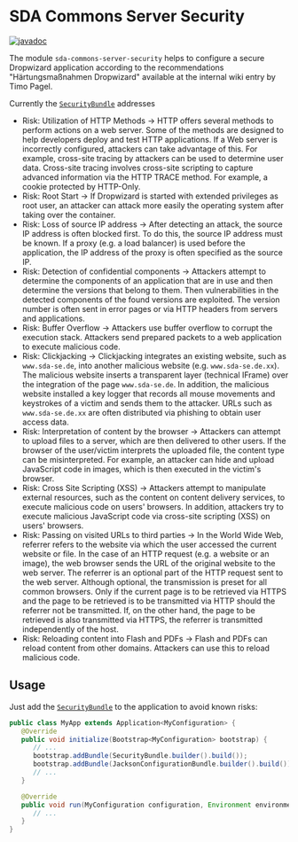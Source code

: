 # SDA Commons Server Security

[![javadoc](https://javadoc.io/badge2/org.sdase.commons/sda-commons-server-security/javadoc.svg)](https://javadoc.io/doc/org.sdase.commons/sda-commons-server-security)

The module `sda-commons-server-security` helps to configure a secure Dropwizard application according to the 
recommendations "Härtungsmaßnahmen Dropwizard" available at the internal wiki entry
by Timo Pagel.

Currently the [`SecurityBundle`](https://github.com/SDA-SE/sda-dropwizard-commons/tree/master/sda-commons-server-security/src/main/java/org/sdase/commons/server/security/SecurityBundle.java) addresses

- Risk: Utilization of HTTP Methods
 -> HTTP offers several methods to perform actions on a web server. Some of the methods are designed to help developers deploy and test HTTP applications. If a Web server is incorrectly configured, attackers can take advantage of this. For example, cross-site tracing by attackers can be used to determine user data. Cross-site tracing involves cross-site scripting to capture advanced information via the HTTP TRACE method. For example, a cookie protected by HTTP-Only.
- Risk: Root Start
 -> If Dropwizard is started with extended privileges as root user, an attacker can  attack more easily the operating system after taking over the container.
- Risk: Loss of source IP address
 -> After detecting an attack, the source IP address is often blocked first. To do this, the source IP address must be known. If a proxy (e.g. a load balancer) is used before the application, the IP address of the proxy is often specified as the source IP.
- Risk: Detection of confidential components
 -> Attackers attempt to determine the components of an application that are in use and then determine the versions that belong to them. Then vulnerabilities in the detected components of the found versions are exploited. The version number is often sent in error pages or via HTTP headers from servers and applications.
- Risk: Buffer Overflow
 -> Attackers use buffer overflow to corrupt the execution stack. Attackers send prepared packets to a web application to execute malicious code.
- Risk: Clickjacking
 -> Clickjacking integrates an existing website, such as `www.sda-se.de`, into another malicious website (e.g. `www.sda-se.de.xx`). The malicious website inserts a transparent layer (technical IFrame) over the integration of the page `www.sda-se.de`. In addition, the malicious website installed a key logger that records all mouse movements and keystrokes of a victim and sends them to the attacker. URLs such as `www.sda-se.de.xx` are often distributed via phishing to obtain user access data.
- Risk: Interpretation of content by the browser
 -> Attackers can attempt to upload files to a server, which are then delivered to other users. If the browser of the user/victim interprets the uploaded file, the content type can be misinterpreted. For example, an attacker can hide and upload JavaScript code in images, which is then executed in the victim's browser.
- Risk: Cross Site Scripting (XSS)
 -> Attackers attempt to manipulate external resources, such as the content on content delivery services, to execute malicious code on users' browsers. In addition, attackers try to execute malicious JavaScript code via cross-site scripting (XSS) on users' browsers.
- Risk: Passing on visited URLs to third parties
 -> In the World Wide Web, referrer refers to the website via which the user accessed the current website or file. In the case of an HTTP request (e.g. a website or an image), the web browser sends the URL of the original website to the web server. The referrer is an optional part of the HTTP request sent to the web server. Although optional, the transmission is preset for all common browsers. Only if the current page is to be retrieved via HTTPS and the page to be retrieved is to be transmitted via HTTP should the referrer not be transmitted. If, on the other hand, the page to be retrieved is also transmitted via HTTPS, the referrer is transmitted independently of the host.
- Risk: Reloading content into Flash and PDFs
 -> Flash and PDFs can reload content from other domains. Attackers can use this to reload malicious code.

## Usage

Just add the [`SecurityBundle`](https://github.com/SDA-SE/sda-dropwizard-commons/tree/master/sda-commons-server-security/src/main/java/org/sdase/commons/server/security/SecurityBundle.java) to the 
application to avoid known risks:

```java
public class MyApp extends Application<MyConfiguration> {
   @Override
   public void initialize(Bootstrap<MyConfiguration> bootstrap) {
      // ...
      bootstrap.addBundle(SecurityBundle.builder().build());
      bootstrap.addBundle(JacksonConfigurationBundle.builder().build()); // enables required custom error handlers
      // ...
   }

   @Override
   public void run(MyConfiguration configuration, Environment environment) {
      // ...
   }
}
``` 